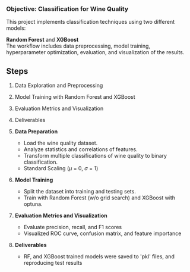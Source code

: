 
### Objective: Classification for Wine Quality

This project implements classification techniques using two different models: 

**Random Forest** and **XGBoost** <br> 
The workflow includes data preprocessing, model training, <br>
hyperparameter optimization, evaluation, and visualization of the results.

## Steps
1. Data Exploration and Preprocessing
2. Model Training with Random Forest and XGBoost
3. Evaluation Metrics and Visualization
4. Deliverables

1. **Data Preparation**
    - Load the wine quality dataset.
    - Analyze statistics and correlations of features.
    - Transform multiple classifications of wine quality
     to binary classification.
    - Standard Scaling ($\mu$ = 0, $\sigma$ = 1)

2. **Model Training**
    - Split the dataset into training and testing sets.
    - Train with Random Forest (w/o grid search) 
    and XGBoost with optuna.

3. **Evaluation Metrics and Visualization**
    - Evaluate precision, recall, and F1 scores
    - Visualized ROC curve, confusion matrix, and
    feature importance 


4. **Deliverables**
    - RF, and XGBoost trained models were saved to 'pkl'
    files, and reproducing test results
